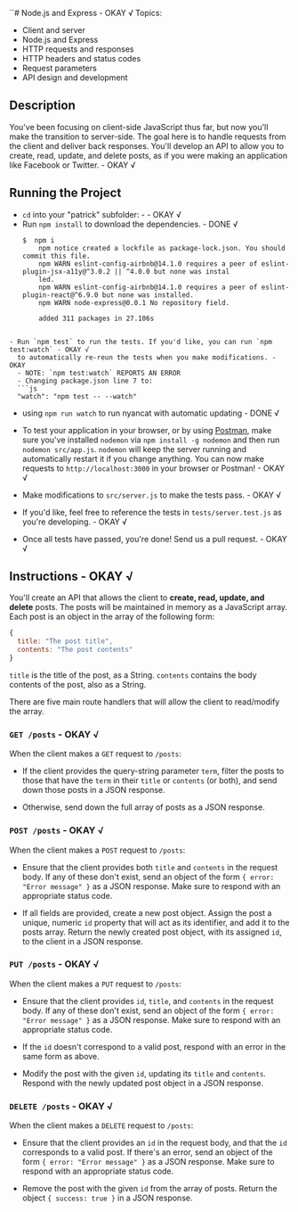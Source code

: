 ``# Node.js and Express - OKAY √
Topics:
  * Client and server
  * Node.js and Express
  * HTTP requests and responses
  * HTTP headers and status codes
  * Request parameters
  * API design and development

## Description
You've been focusing on client-side JavaScript thus far, but now you'll make the
transition to server-side. The goal here is to handle requests from the client
and deliver back responses. You'll develop an API to allow you to create, read,
update, and delete posts, as if you were making an application like Facebook or
Twitter. - OKAY √

## Running the Project
- `cd` into your "patrick" subfolder: -  - OKAY √
- Run `npm install` to download the dependencies. - DONE √
  ```console
  $  npm i
      npm notice created a lockfile as package-lock.json. You should commit this file.
      npm WARN eslint-config-airbnb@14.1.0 requires a peer of eslint-plugin-jsx-a11y@^3.0.2 || ^4.0.0 but none was instal
      led.
      npm WARN eslint-config-airbnb@14.1.0 requires a peer of eslint-plugin-react@^6.9.0 but none was installed.
      npm WARN node-express@0.0.1 No repository field.

      added 311 packages in 27.106s
```

- Run `npm test` to run the tests. If you'd like, you can run `npm test:watch` - OKAY √
  to automatically re-reun the tests when you make modifications. - OKAY
  - NOTE: `npm test:watch` REPORTS AN ERROR
  - Changing package.json line 7 to:
  ```js
  "watch": "npm test -- --watch"
  ```

  - using `npm run watch` to run nyancat with automatic updating - DONE √

- To test your application in your browser, or by using
  [Postman](https://www.getpostman.com/), make sure you've installed `nodemon`
  via `npm install -g nodemon` and then run `nodemon src/app.js`. `nodemon` will
  keep the server running and automatically restart it if you change anything.
  You can now make requests to `http://localhost:3000` in your browser or
  Postman! - OKAY √
- Make modifications to `src/server.js` to make the tests pass. - OKAY √
- If you'd like, feel free to reference the tests in `tests/server.test.js` as
  you're developing. - OKAY √
- Once all tests have passed, you're done! Send us a pull request. - OKAY √

## Instructions - OKAY √
You'll create an API that allows the client to **create, read, update, and delete**
posts. The posts will be maintained in memory as a JavaScript array. Each post
is an object in the array of the following form:

```js
{
  title: "The post title",
  contents: "The post contents"
}
```

`title` is the title of the post, as a String. `contents` contains the body
contents of the post, also as a String.

There are five main route handlers that will allow the client to read/modify the
array.

### `GET /posts` - OKAY √
When the client makes a `GET` request to `/posts`:

- If the client provides the query-string parameter `term`, filter the posts to
  those that have the `term` in their `title` or `contents` (or both), and
  send down those posts in a JSON response.

- Otherwise, send down the full array of posts as a JSON response.

### `POST /posts` - OKAY √
When the client makes a `POST` request to `/posts`:

- Ensure that the client provides both `title` and `contents` in the request
  body. If any of these don't exist, send an object of the form `{ error: "Error
  message" }` as a JSON response. Make sure to respond with an appropriate
  status code.

- If all fields are provided, create a new post object. Assign the post a
  unique, numeric `id` property that will act as its identifier, and add it to
  the posts array. Return the newly created post object, with its assigned `id`,
  to the client in a JSON response.

### `PUT /posts` - OKAY √
When the client makes a `PUT` request to `/posts`:

- Ensure that the client provides `id`, `title`, and `contents` in the request
  body. If any of these don't exist, send an object of the form `{ error: "Error
  message" }` as a JSON response. Make sure to respond with an appropriate
  status code.

- If the `id` doesn't correspond to a valid post, respond with an error in the
  same form as above.

- Modify the post with the given `id`, updating its `title` and `contents`.
  Respond with the newly updated post object in a JSON response.

### `DELETE /posts` - OKAY √
When the client makes a `DELETE` request to `/posts`:

- Ensure that the client provides an `id` in the request body, and that the `id`
  corresponds to a valid post. If there's an error, send an object of the form
  `{ error: "Error message" }` as a JSON response. Make sure to respond with an
  appropriate status code.

- Remove the post with the given `id` from the array of posts. Return the
  object `{ success: true }` in a JSON response.
